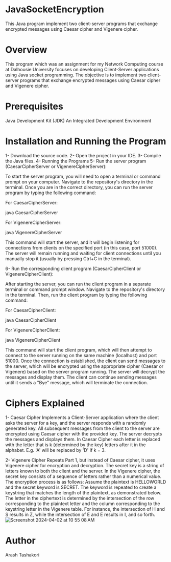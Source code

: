 # JavaSocketEncryption
This Java program implement two client-server programs that exchange encrypted messages using Caesar cipher and Vigenere cipher.

# Overview
This program which was an assignment for my Network Computing course at Dalhousie University focuses on developing Client-Server applications using Java socket programming. The objective is to implement two client-server programs that exchange encrypted messages using Caesar cipher and Vigenere cipher.

# Prerequisites
Java Development Kit (JDK)
An Integrated Development Environment

# Installation and Running the Program
1- Download the source code.
2- Open the project in your IDE.
3- Compile the Java files.
4- Running the Programs
5- Run the server program (CaesarCipherServer or VigenereCipherServer):

To start the server program, you will need to open a terminal or command prompt on your computer. Navigate to the repository's directory in the terminal. Once you are in the correct directory, you can run the server program by typing the following command:

For CaesarCipherServer:

java CaesarCipherServer

For VigenereCipherServer:

java VigenereCipherServer

This command will start the server, and it will begin listening for connections from clients on the specified port (in this case, port 51000). The server will remain running and waiting for client connections until you manually stop it (usually by pressing Ctrl+C in the terminal).

6- Run the corresponding client program (CaesarCipherClient or VigenereCipherClient):

After starting the server, you can run the client program in a separate terminal or command prompt window. Navigate to the repository's directory in the terminal. Then, run the client program by typing the following command:

For CaesarCipherClient:

java CaesarCipherClient

For VigenereCipherClient:

java VigenereCipherClient

This command will start the client program, which will then attempt to connect to the server running on the same machine (localhost) and port 51000. Once the connection is established, the client can send messages to the server, which will be encrypted using the appropriate cipher (Caesar or Vigenere) based on the server program running. The server will decrypt the messages and display them. The client can continue sending messages until it sends a "Bye" message, which will terminate the connection.


# Ciphers Explained
1- Caesar Cipher
Implements a Client-Server application where the client asks the server for a key, and the server responds with a randomly generated key. All subsequent messages from the client to the server are encrypted using Caesar cipher with the provided key. The server decrypts the messages and displays them.
In Caesar Cipher each letter is replaced with the letter that is k (determined by the key) letters after it in the alphabet. E.g. 'A' will be replaced by 'D' if k = 3.

2- Vigenere Cipher
Repeats Part 1, but instead of Caesar cipher, it uses Vigenere cipher for encryption and decryption. The secret key is a string of letters known to both the client and the server.
In the Vigenere cipher, the secret key consists of a sequence of letters rather than a numerical value. The encryption process is as follows: Assume the plaintext is HELLOWORLD and the secret keyword is SECRET. The keyword is repeated to create a keystring that matches the length of the plaintext, as demonstrated below. The letter in the ciphertext is determined by the intersection of the row corresponding to the plaintext letter and the column corresponding to the keystring letter in the Vigenere table. For instance, the intersection of H and S results in Z, while the intersection of E and E results in I, and so forth.
![Screenshot 2024-04-02 at 10 55 08 AM](https://github.com/arashtash/JavaSocketEncryption/assets/140542600/7f9ae72b-8b45-4d10-9194-9d3f50d8cb82)

# Author
Arash Tashakori
